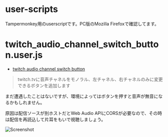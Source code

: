# user-scripts
Tampermonkey用のuserscriptです。PC版のMozilla Firefoxで確認してます。



# twitch_audio_channel_switch_button.user.js

* [twitch audio channel switch button](https://github.com/makitaaaaa/user-scripts/raw/master/twitch_audio_channel_switch_button.user.js)

> twitch.tvに音声チャネルをモノラル、左チャネル、右チャネルのみに変更できるボタンを追加します

まだ遭遇したことはないですが、環境によってはボタンを押すと音声が無音になるかもしれません。

原因は配信ソースが別ホストだとWeb Audio APIにCORSが必要なので、その時は配信を再読込して片耳をもいで視聴しましょう。

![Screenshot](https://user-images.githubusercontent.com/34391095/34447603-c7e6bbdc-ed28-11e7-9277-7cc22b4de57d.png)

